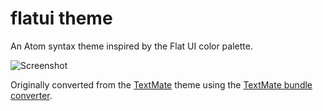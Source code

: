 # flatui theme

An Atom syntax theme inspired by the Flat UI color palette.

![Screenshot](https://raw.github.com/jpinnix/flatui/master/screenshot.png)

Originally converted from the [TextMate](https://github.com/JacksonGariety/Toy-Chest-Theme)
theme using the [TextMate bundle converter](http://atom.io/docs/latest/converting-a-text-mate-theme).
